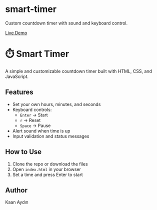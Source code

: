 # smart-timer
Custom countdown timer with sound and keyboard control.

[Live Demo](https://kaancaydin.github.io/smart-timer/)

# ⏱️ Smart Timer

A simple and customizable countdown timer built with HTML, CSS, and JavaScript.

## Features

- Set your own hours, minutes, and seconds
- Keyboard controls:
  - `Enter` → Start
  - `r` → Reset
  - `Space` → Pause
- Alert sound when time is up
- Input validation and status messages

## How to Use

1. Clone the repo or download the files
2. Open `index.html` in your browser
3. Set a time and press Enter to start

## Author

Kaan Aydın
